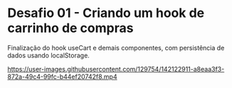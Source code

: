 # Desafio 01 - Criando um hook de carrinho de compras

Finalização do hook useCart e demais componentes, com persistência de dados usando localStorage.


https://user-images.githubusercontent.com/129754/142122911-a8eaa3f3-872a-49c4-99fc-b44ef20742f8.mp4

